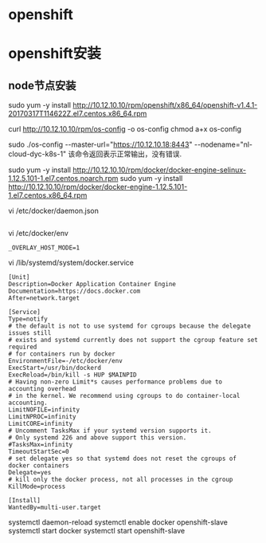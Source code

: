 # openshift


# openshift安装
## node节点安装

sudo yum -y install http://10.12.10.10/rpm/openshift/x86_64/openshift-v1.4.1-20170317T114622Z.el7.centos.x86_64.rpm

curl http://10.12.10.10/rpm/os-config -o os-config
chmod a+x os-config

sudo ./os-config --master-url="https://10.12.10.18:8443" --nodename="nl-cloud-dyc-k8s-1"
该命令返回<nil>表示正常输出，没有错误.



sudo yum -y install http://10.12.10.10/rpm/docker/docker-engine-selinux-1.12.5.101-1.el7.centos.noarch.rpm
sudo yum -y install http://10.12.10.10/rpm/docker/docker-engine-1.12.5.101-1.el7.centos.x86_64.rpm



vi /etc/docker/daemon.json

```

```

vi /etc/docker/env

```
_OVERLAY_HOST_MODE=1
```

vi /lib/systemd/system/docker.service

```
[Unit]
Description=Docker Application Container Engine
Documentation=https://docs.docker.com
After=network.target

[Service]
Type=notify
# the default is not to use systemd for cgroups because the delegate issues still
# exists and systemd currently does not support the cgroup feature set required
# for containers run by docker
EnvironmentFile=-/etc/docker/env
ExecStart=/usr/bin/dockerd
ExecReload=/bin/kill -s HUP $MAINPID
# Having non-zero Limit*s causes performance problems due to accounting overhead
# in the kernel. We recommend using cgroups to do container-local accounting.
LimitNOFILE=infinity
LimitNPROC=infinity
LimitCORE=infinity
# Uncomment TasksMax if your systemd version supports it.
# Only systemd 226 and above support this version.
#TasksMax=infinity
TimeoutStartSec=0
# set delegate yes so that systemd does not reset the cgroups of docker containers
Delegate=yes
# kill only the docker process, not all processes in the cgroup
KillMode=process

[Install]
WantedBy=multi-user.target
```


systemctl daemon-reload
systemctl enable docker openshift-slave
systemctl start docker
systemctl start openshift-slave

